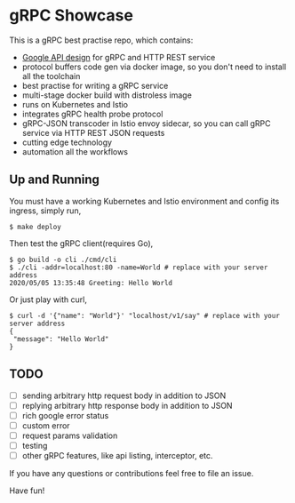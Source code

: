 # gRPC Showcase

This is a gRPC best practise repo, which contains:

- [Google API design](https://cloud.google.com/apis/design) for gRPC and HTTP REST service
- protocol buffers code gen via docker image, so you don't need to install all the toolchain
- best practise for writing a gRPC service
- multi-stage docker build with distroless image
- runs on Kubernetes and Istio
- integrates gRPC health probe protocol
- gRPC-JSON transcoder in Istio envoy sidecar, so you can call gRPC service via HTTP REST JSON requests
- cutting edge technology
- automation all the workflows

## Up and Running

You must have a working Kubernetes and Istio environment and config its ingress, simply run,

```shell script
$ make deploy
```

Then test the gRPC client(requires Go),

```shell script
$ go build -o cli ./cmd/cli
$ ./cli -addr=localhost:80 -name=World # replace with your server address
2020/05/05 13:35:48 Greeting: Hello World
```

Or just play with curl,

```shell script
$ curl -d '{"name": "World"}' "localhost/v1/say" # replace with your server address
{
 "message": "Hello World"
}
```

## TODO
- [ ] sending arbitrary http request body in addition to JSON
- [ ] replying arbitrary http response body in addition to JSON
- [ ] rich google error status
- [ ] custom error
- [ ] request params validation
- [ ] testing
- [ ] other gRPC features, like api listing, interceptor, etc.

If you have any questions or contributions feel free to file an issue.

Have fun!